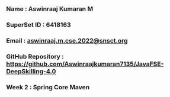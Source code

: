 ### Name : Aswinraaj Kumaran M
### SuperSet ID : 6418163
### Email : aswinraaj.m.cse.2022@snsct.org
### GitHub Repository : https://github.com/Aswinraajkumaran7135/JavaFSE-DeepSkilling-4.0
### Week 2 : Spring Core Maven